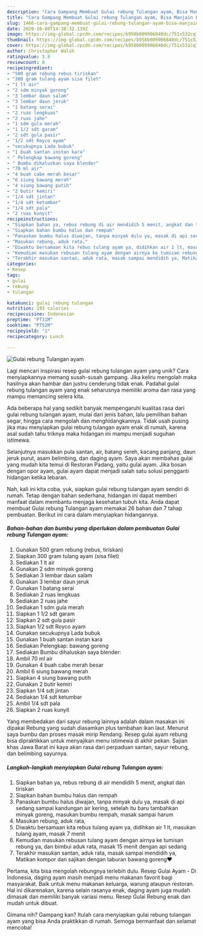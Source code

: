 ```yaml
---
description: "Cara Gampang Membuat Gulai rebung Tulangan ayam, Bisa Manjain Lidah"
title: "Cara Gampang Membuat Gulai rebung Tulangan ayam, Bisa Manjain Lidah"
slug: 1466-cara-gampang-membuat-gulai-rebung-tulangan-ayam-bisa-manjain-lidah
date: 2020-10-08T14:38:32.139Z
image: https://img-global.cpcdn.com/recipes/b958b009906840dc/751x532cq70/gulai-rebung-tulangan-ayam-foto-resep-utama.jpg
thumbnail: https://img-global.cpcdn.com/recipes/b958b009906840dc/751x532cq70/gulai-rebung-tulangan-ayam-foto-resep-utama.jpg
cover: https://img-global.cpcdn.com/recipes/b958b009906840dc/751x532cq70/gulai-rebung-tulangan-ayam-foto-resep-utama.jpg
author: Christopher Walsh
ratingvalue: 3.8
reviewcount: 8
recipeingredient:
- "500 gram rebung rebus tiriskan"
- "300 gram tulang ayam sisa filet"
- "1 lt air"
- "2 sdm minyak goreng"
- "3 lembar daun salam"
- "3 lembar daun jeruk"
- "1 batang serai"
- "2 ruas lengkuas"
- "2 ruas jahe"
- "1 sdm gula merah"
- "1 1/2 sdt garam"
- "2 sdt gula pasir"
- "1/2 sdt Royco ayam"
- "secukupnya Lada bubuk"
- "1 buah santan instan kara"
- " Pelengkap bawang goreng"
- " Bumbu dihaluskan saya blender"
- "70 ml air"
- "4 buah cabe merah besar"
- "6 siung bawang merah"
- "4 siung bawang putih"
- "2 butir kemiri"
- "1/4 sdt jintan"
- "1/4 sdt ketumbar"
- "1/4 sdt pala"
- "2 ruas kunyit"
recipeinstructions:
- "Siapkan bahan ya, rebus rebung di air mendidih 5 menit, angkat dan tiriskan"
- "Siapkan bahan bumbu halus dan rempah"
- "Panaskan bumbu halus diwajan, tanpa minyak dulu ya, masak di api sedang sampai kandungan air kering, setelah itu baru tambahkan minyak goreng, masukan bumbu rempah, masak sampai harum"
- "Masukan rebung, aduk rata,"
- "Diwaktu bersamaan kita rebus tulang ayam ya, didihkan air 1 lt, masukan tulang ayam, masak 7 menit"
- "Kemudian masukan rebusan tulang ayam dengan airnya ke tumisan rebung ya, dan bimbui aduk rata, masak 15 menit dengan api sedang"
- "Terakhir masukan santan, aduk rata, masak sampai mendidih ya, Matikan kompor dan sajikan dengan taburan bawang goreng❤️"
categories:
- Resep
tags:
- gulai
- rebung
- tulangan

katakunci: gulai rebung tulangan 
nutrition: 193 calories
recipecuisine: Indonesian
preptime: "PT31M"
cooktime: "PT52M"
recipeyield: "1"
recipecategory: Lunch

---
```



![Gulai rebung Tulangan ayam](https://img-global.cpcdn.com/recipes/b958b009906840dc/751x532cq70/gulai-rebung-tulangan-ayam-foto-resep-utama.jpg)

Lagi mencari inspirasi resep gulai rebung tulangan ayam yang unik? Cara menyiapkannya memang susah-susah gampang. Jika keliru mengolah maka hasilnya akan hambar dan justru cenderung tidak enak. Padahal gulai rebung tulangan ayam yang enak seharusnya memiliki aroma dan rasa yang mampu memancing selera kita.

Ada beberapa hal yang sedikit banyak mempengaruhi kualitas rasa dari gulai rebung tulangan ayam, mulai dari jenis bahan, lalu pemilihan bahan segar, hingga cara mengolah dan menghidangkannya. Tidak usah pusing jika mau menyiapkan gulai rebung tulangan ayam enak di rumah, karena asal sudah tahu triknya maka hidangan ini mampu menjadi suguhan istimewa.

Selanjutnya masukkan pula santan, air, batang sereh, kacang panjang, daun jeruk purut, asam belimbing, dan daging ayam. Saya akan membahas gulai yang mudah kita temui di Restoran Padang, yaitu gulai ayam. Jika bosan dengan opor ayam, gulai ayam dapat menjadi salah satu solusi pengganti hidangan ketika lebaran.


Nah, kali ini kita coba, yuk, siapkan gulai rebung tulangan ayam sendiri di rumah. Tetap dengan bahan sederhana, hidangan ini dapat memberi manfaat dalam membantu menjaga kesehatan tubuh kita. Anda dapat membuat Gulai rebung Tulangan ayam memakai 26 bahan dan 7 tahap pembuatan. Berikut ini cara dalam menyiapkan hidangannya.

<!--inarticleads1-->

##### Bahan-bahan dan bumbu yang diperlukan dalam pembuatan Gulai rebung Tulangan ayam:

1. Gunakan 500 gram rebung (rebus, tiriskan)
1. Siapkan 300 gram tulang ayam (sisa filet)
1. Sediakan 1 lt air
1. Gunakan 2 sdm minyak goreng
1. Sediakan 3 lembar daun salam
1. Gunakan 3 lembar daun jeruk
1. Gunakan 1 batang serai
1. Sediakan 2 ruas lengkuas
1. Sediakan 2 ruas jahe
1. Sediakan 1 sdm gula merah
1. Siapkan 1 1/2 sdt garam
1. Siapkan 2 sdt gula pasir
1. Siapkan 1/2 sdt Royco ayam
1. Gunakan secukupnya Lada bubuk
1. Gunakan 1 buah santan instan kara
1. Sediakan  Pelengkap: bawang goreng
1. Sediakan  Bumbu dihaluskan saya blender:
1. Ambil 70 ml air
1. Gunakan 4 buah cabe merah besar
1. Ambil 6 siung bawang merah
1. Siapkan 4 siung bawang putih
1. Gunakan 2 butir kemiri
1. Siapkan 1/4 sdt jintan
1. Sediakan 1/4 sdt ketumbar
1. Ambil 1/4 sdt pala
1. Siapkan 2 ruas kunyit


Yang membedakan dari sayur rebung lainnya adalah dalam masakan ini dipakai Rebung yang sudah diasamkan plus tambahan ikan laut. Menurut saya bumbu dan proses masak mirip Rendang. Resep gulai ayam rebung bisa dipraktikkan untuk menyajikan menu istimewa di akhir pekan. Sajian khas Jawa Barat ini kaya akan rasa dari perpaduan santan, sayur rebung, dan belimbing sayurnya. 

<!--inarticleads2-->

##### Langkah-langkah menyiapkan Gulai rebung Tulangan ayam:

1. Siapkan bahan ya, rebus rebung di air mendidih 5 menit, angkat dan tiriskan
1. Siapkan bahan bumbu halus dan rempah
1. Panaskan bumbu halus diwajan, tanpa minyak dulu ya, masak di api sedang sampai kandungan air kering, setelah itu baru tambahkan minyak goreng, masukan bumbu rempah, masak sampai harum
1. Masukan rebung, aduk rata,
1. Diwaktu bersamaan kita rebus tulang ayam ya, didihkan air 1 lt, masukan tulang ayam, masak 7 menit
1. Kemudian masukan rebusan tulang ayam dengan airnya ke tumisan rebung ya, dan bimbui aduk rata, masak 15 menit dengan api sedang
1. Terakhir masukan santan, aduk rata, masak sampai mendidih ya, Matikan kompor dan sajikan dengan taburan bawang goreng❤️


Pertama, kita bisa mengolah rebungnya terlebih dulu. Resep Gulai Ayam - Di Indonesia, daging ayam masih menjadi menu makanan favorit bagi masyarakat. Baik untuk menu makanan keluarga, warung ataupun restoran. Hal ini dikarenakan, karena selain rasanya enak, daging ayam juga mudah dimasak dan memiliki banyak variasi menu. Resep Gulai Rebung enak dan mudah untuk dibuat. 

Gimana nih? Gampang kan? Itulah cara menyiapkan gulai rebung tulangan ayam yang bisa Anda praktikkan di rumah. Semoga bermanfaat dan selamat mencoba!
